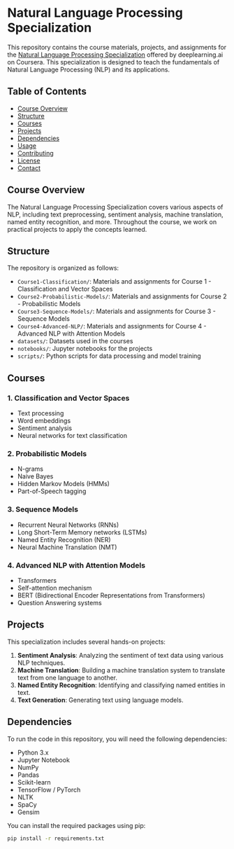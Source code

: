 # Natural Language Processing Specialization

This repository contains the course materials, projects, and assignments for the [Natural Language Processing Specialization](https://www.coursera.org/specializations/natural-language-processing) offered by deeplearning.ai on Coursera. This specialization is designed to teach the fundamentals of Natural Language Processing (NLP) and its applications.

## Table of Contents
- [Course Overview](#course-overview)
- [Structure](#structure)
- [Courses](#courses)
- [Projects](#projects)
- [Dependencies](#dependencies)
- [Usage](#usage)
- [Contributing](#contributing)
- [License](#license)
- [Contact](#contact)

## Course Overview
The Natural Language Processing Specialization covers various aspects of NLP, including text preprocessing, sentiment analysis, machine translation, named entity recognition, and more. Throughout the course, we work on practical projects to apply the concepts learned.

## Structure
The repository is organized as follows:
- `Course1-Classification/`: Materials and assignments for Course 1 - Classification and Vector Spaces
- `Course2-Probabilistic-Models/`: Materials and assignments for Course 2 - Probabilistic Models
- `Course3-Sequence-Models/`: Materials and assignments for Course 3 - Sequence Models
- `Course4-Advanced-NLP/`: Materials and assignments for Course 4 - Advanced NLP with Attention Models
- `datasets/`: Datasets used in the courses
- `notebooks/`: Jupyter notebooks for the projects
- `scripts/`: Python scripts for data processing and model training

## Courses

### 1. Classification and Vector Spaces
- Text processing
- Word embeddings
- Sentiment analysis
- Neural networks for text classification

### 2. Probabilistic Models
- N-grams
- Naive Bayes
- Hidden Markov Models (HMMs)
- Part-of-Speech tagging

### 3. Sequence Models
- Recurrent Neural Networks (RNNs)
- Long Short-Term Memory networks (LSTMs)
- Named Entity Recognition (NER)
- Neural Machine Translation (NMT)

### 4. Advanced NLP with Attention Models
- Transformers
- Self-attention mechanism
- BERT (Bidirectional Encoder Representations from Transformers)
- Question Answering systems

## Projects
This specialization includes several hands-on projects:
1. **Sentiment Analysis**: Analyzing the sentiment of text data using various NLP techniques.
2. **Machine Translation**: Building a machine translation system to translate text from one language to another.
3. **Named Entity Recognition**: Identifying and classifying named entities in text.
4. **Text Generation**: Generating text using language models.

## Dependencies
To run the code in this repository, you will need the following dependencies:
- Python 3.x
- Jupyter Notebook
- NumPy
- Pandas
- Scikit-learn
- TensorFlow / PyTorch
- NLTK
- SpaCy
- Gensim

You can install the required packages using pip:
```bash
pip install -r requirements.txt
